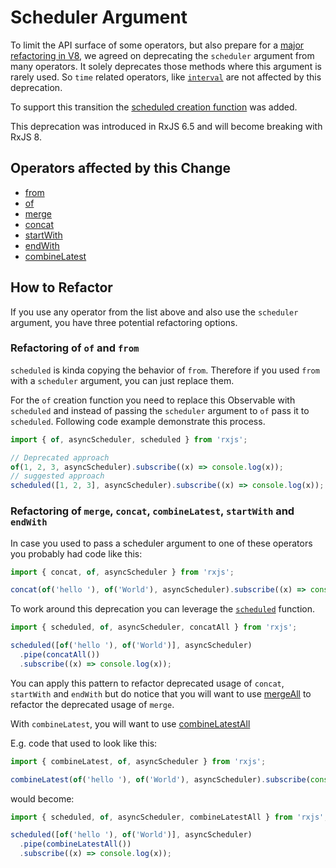 # Scheduler Argument

To limit the API surface of some operators, but also prepare for a [major refactoring in V8](https://github.com/ReactiveX/rxjs/pull/4583), we
agreed on deprecating the `scheduler` argument from many operators. It solely deprecates those methods where this argument is rarely used. So `time` related
operators, like [`interval`](https://rxjs.dev/api/index/function/interval) are not affected by this deprecation.

To support this transition the [scheduled creation function](/api/index/function/scheduled) was added.

<div class="alert is-important">
    <span>
        This deprecation was introduced in RxJS 6.5 and will become breaking with RxJS 8.
    </span>
</div>

## Operators affected by this Change

- [from](/api/index/function/from)
- [of](/api/index/function/of)
- [merge](/api/index/function/merge)
- [concat](/api/index/function/concat)
- [startWith](/api/operators/startWith)
- [endWith](/api/operators/endWith)
- [combineLatest](/api/index/function/combineLatest)

## How to Refactor

If you use any operator from the list above and also use the `scheduler` argument, you have three potential refactoring options.

### Refactoring of `of` and `from`

`scheduled` is kinda copying the behavior of `from`. Therefore if you used `from` with a `scheduler` argument, you can just replace them.

For the `of` creation function you need to replace this Observable with `scheduled` and instead of passing the `scheduler` argument to `of` pass it to `scheduled`.
Following code example demonstrate this process.

```ts
import { of, asyncScheduler, scheduled } from 'rxjs';

// Deprecated approach
of(1, 2, 3, asyncScheduler).subscribe((x) => console.log(x));
// suggested approach
scheduled([1, 2, 3], asyncScheduler).subscribe((x) => console.log(x));
```

### Refactoring of `merge`, `concat`, `combineLatest`, `startWith` and `endWith`

In case you used to pass a scheduler argument to one of these operators you probably had code like this:

```ts
import { concat, of, asyncScheduler } from 'rxjs';

concat(of('hello '), of('World'), asyncScheduler).subscribe((x) => console.log(x));
```

To work around this deprecation you can leverage the [`scheduled`](/api/index/function/scheduled) function.

```ts
import { scheduled, of, asyncScheduler, concatAll } from 'rxjs';

scheduled([of('hello '), of('World')], asyncScheduler)
  .pipe(concatAll())
  .subscribe((x) => console.log(x));
```

You can apply this pattern to refactor deprecated usage of `concat`, `startWith` and `endWith` but do notice that you will want to use [mergeAll](/api/operators/mergeAll) to refactor the deprecated usage of `merge`.

With `combineLatest`, you will want to use [combineLatestAll](/api/operators/combineLatestAll)

E.g. code that used to look like this:

```ts
import { combineLatest, of, asyncScheduler } from 'rxjs';

combineLatest(of('hello '), of('World'), asyncScheduler).subscribe(console.log);
```

would become:

```ts
import { scheduled, of, asyncScheduler, combineLatestAll } from 'rxjs';

scheduled([of('hello '), of('World')], asyncScheduler)
  .pipe(combineLatestAll())
  .subscribe((x) => console.log(x));
```
